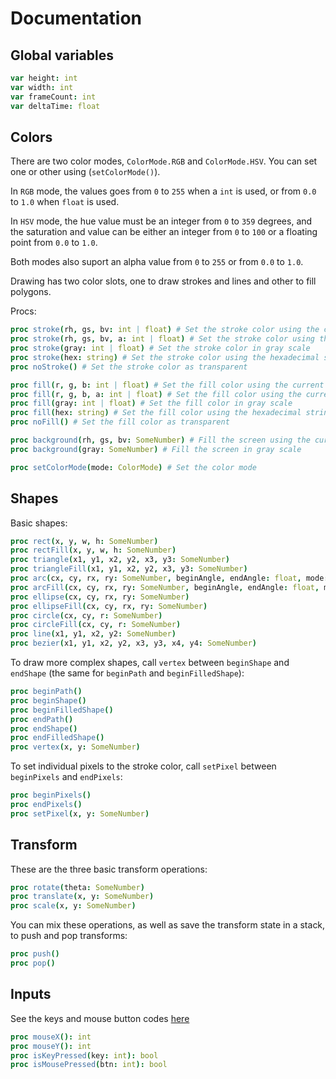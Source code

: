 # Documentation

## Global variables
```nim
var height: int
var width: int
var frameCount: int
var deltaTime: float
```

## Colors
There are two color modes, `ColorMode.RGB` and `ColorMode.HSV`. You can set one or other using (`setColorMode()`).

In `RGB` mode, the values goes from `0` to `255` when a `int` is used, or from `0.0` to `1.0` when `float` is used.

In `HSV` mode, the hue value must be an integer from `0` to `359` degrees, and the saturation and value can be either an integer from `0` to `100` or a floating point from `0.0` to `1.0`.

Both modes also suport an alpha value from `0` to `255` or from `0.0` to `1.0`.

Drawing has two color slots, one to draw strokes and lines and other to fill polygons.

Procs:

```nim
proc stroke(rh, gs, bv: int | float) # Set the stroke color using the current color mode
proc stroke(rh, gs, bv, a: int | float) # Set the stroke color using the current color mode
proc stroke(gray: int | float) # Set the stroke color in gray scale
proc stroke(hex: string) # Set the stroke color using the hexadecimal string
proc noStroke() # Set the stroke color as transparent

proc fill(r, g, b: int | float) # Set the fill color using the current color mode
proc fill(r, g, b, a: int | float) # Set the fill color using the current color mode
proc fill(gray: int | float) # Set the fill color in gray scale
proc fill(hex: string) # Set the fill color using the hexadecimal string
proc noFill() # Set the fill color as transparent

proc background(rh, gs, bv: SomeNumber) # Fill the screen using the current color mode
proc background(gray: SomeNumber) # Fill the screen in gray scale

proc setColorMode(mode: ColorMode) # Set the color mode
```

## Shapes
Basic shapes:
```nim
proc rect(x, y, w, h: SomeNumber)
proc rectFill(x, y, w, h: SomeNumber)
proc triangle(x1, y1, x2, y2, x3, y3: SomeNumber)
proc triangleFill(x1, y1, x2, y2, x3, y3: SomeNumber)
proc arc(cx, cy, rx, ry: SomeNumber, beginAngle, endAngle: float, mode: ArcMode = Open)
proc arcFill(cx, cy, rx, ry: SomeNumber, beginAngle, endAngle: float, mode: ArcMode = Open)
proc ellipse(cx, cy, rx, ry: SomeNumber)
proc ellipseFill(cx, cy, rx, ry: SomeNumber)
proc circle(cx, cy, r: SomeNumber)
proc circleFill(cx, cy, r: SomeNumber)
proc line(x1, y1, x2, y2: SomeNumber)
proc bezier(x1, y1, x2, y2, x3, y3, x4, y4: SomeNumber)
```

To draw more complex shapes, call `vertex` between `beginShape` and `endShape` (the same for `beginPath` and `beginFilledShape`): 
```nim
proc beginPath()
proc beginShape()
proc beginFilledShape()
proc endPath()
proc endShape()
proc endFilledShape()
proc vertex(x, y: SomeNumber)
```

To set individual pixels to the stroke color, call `setPixel` between `beginPixels` and `endPixels`:
```nim
proc beginPixels()
proc endPixels()
proc setPixel(x, y: SomeNumber)
```

## Transform
These are the three basic transform operations:
```nim
proc rotate(theta: SomeNumber)
proc translate(x, y: SomeNumber)
proc scale(x, y: SomeNumber)
```

You can mix these operations, as well as save the transform state in a stack, to push and pop transforms:
```nim
proc push()
proc pop()
```

## Inputs
See the keys and mouse button codes [here](src/drawim/constants/keycodes.nim)

```nim
proc mouseX(): int
proc mouseY(): int
proc isKeyPressed(key: int): bool
proc isMousePressed(btn: int): bool
```